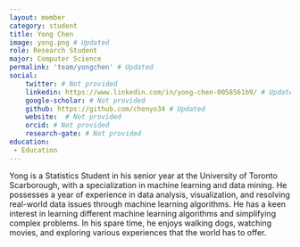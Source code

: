 ```yaml
---
layout: member
category: student
title: Yong Chen 
image: yong.png # Updated 
role: Research Student
major: Computer Science
permalink: 'team/yongchen' # Updated
social:
    twitter: # Not provided
    linkedin: https://www.linkedin.com/in/yong-chen-0058561b9/ # Updated
    google-scholar: # Not provided
    github: https://github.com/chenyo34 # Updated
    website:  # Not provided
    orcid: # Not provided
    research-gate: # Not provided
education:
 - Education
---
```

<!-- My Bio is below...... [Please update the links under the social section, add your name to the 'title' field, update the filename for you headshot, and urlname for your personal page under the 'permalink' field. ] -->
Yong is a Statistics Student in his senior year at the University of Toronto Scarborough, with a specialization in machine learning and data mining. He possesses a year of experience in data analysis, visualization, and resolving real-world data issues through machine learning algorithms. He has a keen interest in learning different machine learning algorithms and simplifying complex problems. In his spare time, he enjoys walking dogs, watching movies, and exploring various experiences that the world has to offer.

